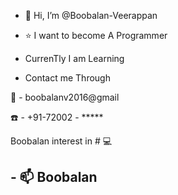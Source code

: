 - 👋 Hi, I’m @Boobalan-Veerappan

- :star:  I want to become A Programmer

- CurrenTly I am Learning

- Contact me Through

:email: - boobalanv2016@gmail

:phone: - +91-72002 - *****

 Boobalan interest in # :computer: 
## - 📫 Boobalan

<!---
Boobalan-Veerappan/Boobalan-Veerappan is a ✨ special ✨ repository because its `README.md` (this file) appears on your GitHub profile.
You can click the Preview link to take a look at your changes.
--->
